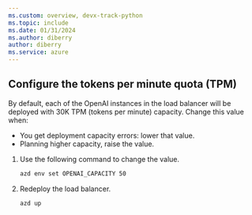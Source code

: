 ```yaml
---
ms.custom: overview, devx-track-python
ms.topic: include
ms.date: 01/31/2024
ms.author: diberry
author: diberry
ms.service: azure
---
```


## Configure the tokens per minute quota (TPM)

By default, each of the OpenAI instances in the load balancer will be deployed with 30K TPM (tokens per minute) capacity. Change this value when:

* You get deployment capacity errors: lower that value. 
* Planning higher capacity, raise the value.

1. Use the following command to change the value.

    ```bash
    azd env set OPENAI_CAPACITY 50
    ```

1. Redeploy the load balancer.

    ```bash
    azd up
    ```